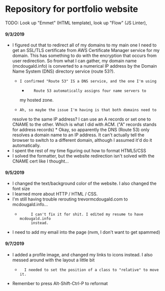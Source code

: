 # Repository for portfolio website
TODO: Look up "Emmet" (HTML template), look up "Flow" (JS Linter),



#### 9/3/2019
- I figured out that to redirect all of my domains to my main one I 
need to get an SSL/TLS certificate from AWS Certificate Manager service
for my domain. This has something to do with the encryption that occurs
from user redirection. So from what I can gather, my domain name 
(mcdougald.info) is converted to a numerical IP address by the
Domain Name System (DNS) directory service (route 53?). 
    *     I confirmed "Route 53" IS a DNS service, and the one I'm using
        *        Route 53 automatically assigns four name servers to
        my hosted zone. 
    *     Ah, so maybe the issue I'm having is that both domains need to
    resolve to the same IP address? I can use an A records or set one to
    CNAME to the other. Which is what I did with ACM. ("A" records stands for
    address records)
        *         Okay, so apparently the DNS (Route 53) only resolves a 
        domain name to an IP address. It can't actually tell the browser
        to switch to a different domain, although I assumed it'd do it
        automatically. 
- I spent the rest of my time figuring out how to format HTML5/CSS
- I solved the formatter, but the website redirection isn't solved with
the CNAME cert like I thought...

#### 9/5/2019
-   I changed the text/background color of the website. I also changed the font size
-   I learned more about HTTP / HTML / CSS. 
-   I'm still having trouble rerouting trevormcdougald.com to mcdougald.info... 
     *          I can't fix it for shit. I edited my resume to have mcdougald.info
                instead.
-   I need to add my email into the page (nvm, I don't want to get spammed)

#### 9/7/2019
- I added a profile image, and changed my links to icons instead. I also
messed around with the layout a little bit
    *       I needed to set the position of a class to "relative" to move it.
- Remember to press Alt-Shift-Ctrl-P to reformat